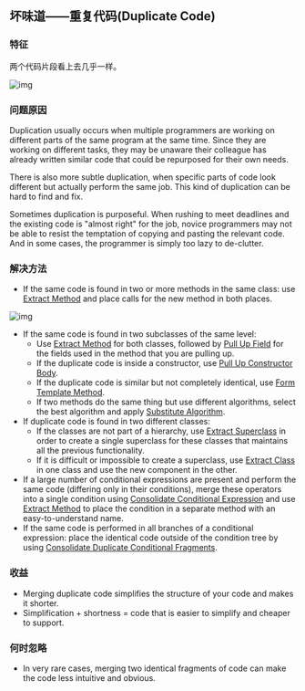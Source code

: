 ## 坏味道——重复代码(Duplicate Code)

### 特征

两个代码片段看上去几乎一样。

![img](https://sourcemaking.com/images/refactoring-illustrations/duplicate-code-1.png)

### 问题原因

Duplication usually occurs when multiple programmers are working on different parts of the same program at the same time. Since they are working on different tasks, they may be unaware their colleague has already written similar code that could be repurposed for their own needs.

There is also more subtle duplication, when specific parts of code look different but actually perform the same job. This kind of duplication can be hard to find and fix.

Sometimes duplication is purposeful. When rushing to meet deadlines and the existing code is "almost right" for the job, novice programmers may not be able to resist the temptation of copying and pasting the relevant code. And in some cases, the programmer is simply too lazy to de-clutter.

### 解决方法

-  If the same code is found in two or more methods in the same class: use [Extract Method](https://sourcemaking.com/refactoring/extract-method) and place calls for the new method in both places.

![img](https://sourcemaking.com/images/refactoring-illustrations/duplicate-code-2.png)

- If the same code is found in two subclasses of the same level:
  -  Use [Extract Method](https://sourcemaking.com/refactoring/extract-method) for both classes, followed by [Pull Up Field](https://sourcemaking.com/refactoring/pull-up-field) for the fields used in the method that you are pulling up.
  -  If the duplicate code is inside a constructor, use [Pull Up Constructor Body](https://sourcemaking.com/refactoring/pull-up-constructor-body).
  -  If the duplicate code is similar but not completely identical, use [Form Template Method](https://sourcemaking.com/refactoring/form-template-method).
  -  If two methods do the same thing but use different algorithms, select the best algorithm and apply [Substitute Algorithm](https://sourcemaking.com/refactoring/substitute-algorithm).
- If duplicate code is found in two different classes:
  -  If the classes are not part of a hierarchy, use [Extract Superclass](https://sourcemaking.com/refactoring/extract-superclass) in order to create a single superclass for these classes that maintains all the previous functionality.
  -  If it is difficult or impossible to create a superclass, use [Extract Class](https://sourcemaking.com/refactoring/extract-class) in one class and use the new component in the other.
- If a large number of conditional expressions are present and perform the same code (differing only in their conditions), merge these operators into a single condition using [Consolidate Conditional Expression](https://sourcemaking.com/refactoring/consolidate-conditional-expression) and use [Extract Method](https://sourcemaking.com/refactoring/extract-method) to place the condition in a separate method with an easy-to-understand name.
- If the same code is performed in all branches of a conditional expression: place the identical code outside of the condition tree by using [Consolidate Duplicate Conditional Fragments](https://sourcemaking.com/refactoring/consolidate-duplicate-conditional-fragments).

### 收益

- Merging duplicate code simplifies the structure of your code and makes it shorter.
- Simplification + shortness = code that is easier to simplify and cheaper to support.

### 何时忽略

- In very rare cases, merging two identical fragments of code can make the code less intuitive and obvious.